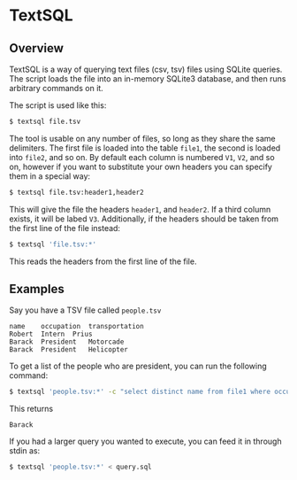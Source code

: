 
TextSQL
=======

Overview
--------

TextSQL is a way of querying text files (csv, tsv) files using SQLite queries. The script loads the file into an in-memory SQLite3 database, and then runs arbitrary commands on it.

The script is used like this:

```bash
$ textsql file.tsv
```

The tool is usable on any number of files, so long as they share the same delimiters. The first file is loaded into the table `file1`, the second is loaded into `file2`, and so on. By default each column is numbered `V1`, `V2`, and so on, however if you want to substitute your own headers you can specify them in a special way:

```bash
$ textsql file.tsv:header1,header2
```

This will give the file the headers `header1`, and `header2`. If a third column exists, it will be labed `V3`. Additionally, if the headers should be taken from the first line of the file instead:

```bash
$ textsql 'file.tsv:*'
```

This reads the headers from the first line of the file.

Examples
--------

Say you have a TSV file called `people.tsv`

    name	occupation	transportation
	Robert	Intern	Prius
	Barack	President	Motorcade
	Barack	President	Helicopter

To get a list of the people who are president, you can run the following command:

```bash
$ textsql 'people.tsv:*' -c "select distinct name from file1 where occupation = 'President'"
```

This returns

    Barack

If you had a larger query you wanted to execute, you can feed it in through stdin as:

```bash
$ textsql 'people.tsv:*' < query.sql
```

